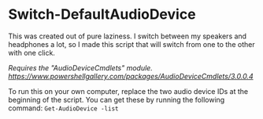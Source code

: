 # Switch-DefaultAudioDevice
This was created out of pure laziness. I switch between my speakers and headphones a lot, so I made this script that will switch from one to the other with one click.

*Requires the "AudioDeviceCmdlets" module. https://www.powershellgallery.com/packages/AudioDeviceCmdlets/3.0.0.4*

To run this on your own computer, replace the two audio device IDs at the beginning of the script. You can get these by running the following command:
`Get-AudioDevice -list`
